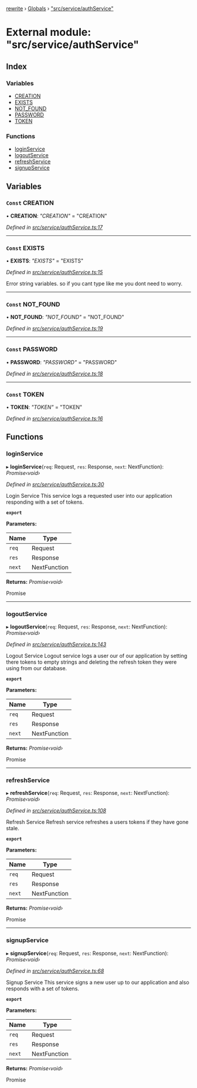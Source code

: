 [rewrite](../README.md) › [Globals](../globals.md) › ["src/service/authService"](_src_service_authservice_.md)

# External module: "src/service/authService"

## Index

### Variables

* [CREATION](_src_service_authservice_.md#const-creation)
* [EXISTS](_src_service_authservice_.md#const-exists)
* [NOT_FOUND](_src_service_authservice_.md#const-not_found)
* [PASSWORD](_src_service_authservice_.md#const-password)
* [TOKEN](_src_service_authservice_.md#const-token)

### Functions

* [loginService](_src_service_authservice_.md#loginservice)
* [logoutService](_src_service_authservice_.md#logoutservice)
* [refreshService](_src_service_authservice_.md#refreshservice)
* [signupService](_src_service_authservice_.md#signupservice)

## Variables

### `Const` CREATION

• **CREATION**: *"CREATION"* = "CREATION"

*Defined in [src/service/authService.ts:17](https://github.com/Morganb816/JWT-Authentication/blob/e3bc080/src/service/authService.ts#L17)*

___

### `Const` EXISTS

• **EXISTS**: *"EXISTS"* = "EXISTS"

*Defined in [src/service/authService.ts:15](https://github.com/Morganb816/JWT-Authentication/blob/e3bc080/src/service/authService.ts#L15)*

Error string variables.
so if you cant type like me you dont need to worry.

___

### `Const` NOT_FOUND

• **NOT_FOUND**: *"NOT_FOUND"* = "NOT_FOUND"

*Defined in [src/service/authService.ts:19](https://github.com/Morganb816/JWT-Authentication/blob/e3bc080/src/service/authService.ts#L19)*

___

### `Const` PASSWORD

• **PASSWORD**: *"PASSWORD"* = "PASSWORD"

*Defined in [src/service/authService.ts:18](https://github.com/Morganb816/JWT-Authentication/blob/e3bc080/src/service/authService.ts#L18)*

___

### `Const` TOKEN

• **TOKEN**: *"TOKEN"* = "TOKEN"

*Defined in [src/service/authService.ts:16](https://github.com/Morganb816/JWT-Authentication/blob/e3bc080/src/service/authService.ts#L16)*

## Functions

###  loginService

▸ **loginService**(`req`: Request, `res`: Response, `next`: NextFunction): *Promise‹void›*

*Defined in [src/service/authService.ts:30](https://github.com/Morganb816/JWT-Authentication/blob/e3bc080/src/service/authService.ts#L30)*

Login Service
This service logs a requested user into our application responding with a set of tokens.

**`export`** 

**Parameters:**

Name | Type |
------ | ------ |
`req` | Request |
`res` | Response |
`next` | NextFunction |

**Returns:** *Promise‹void›*

Promise<void>

___

###  logoutService

▸ **logoutService**(`req`: Request, `res`: Response, `next`: NextFunction): *Promise‹void›*

*Defined in [src/service/authService.ts:143](https://github.com/Morganb816/JWT-Authentication/blob/e3bc080/src/service/authService.ts#L143)*

Logout Service
Logout service logs a user our of our application by setting there tokens to empty strings and deleting
the refresh token they were using from our database.

**`export`** 

**Parameters:**

Name | Type |
------ | ------ |
`req` | Request |
`res` | Response |
`next` | NextFunction |

**Returns:** *Promise‹void›*

Promise<void>

___

###  refreshService

▸ **refreshService**(`req`: Request, `res`: Response, `next`: NextFunction): *Promise‹void›*

*Defined in [src/service/authService.ts:108](https://github.com/Morganb816/JWT-Authentication/blob/e3bc080/src/service/authService.ts#L108)*

Refresh Service
Refresh service refreshes a users tokens if they have gone stale.

**`export`** 

**Parameters:**

Name | Type |
------ | ------ |
`req` | Request |
`res` | Response |
`next` | NextFunction |

**Returns:** *Promise‹void›*

Promise<void>

___

###  signupService

▸ **signupService**(`req`: Request, `res`: Response, `next`: NextFunction): *Promise‹void›*

*Defined in [src/service/authService.ts:68](https://github.com/Morganb816/JWT-Authentication/blob/e3bc080/src/service/authService.ts#L68)*

Signup Service
This service signs a new user up to our application and also responds with a set of tokens.

**`export`** 

**Parameters:**

Name | Type |
------ | ------ |
`req` | Request |
`res` | Response |
`next` | NextFunction |

**Returns:** *Promise‹void›*

Promise<void>
